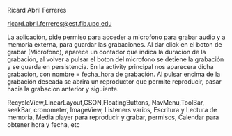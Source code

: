 
Ricard Abril Ferreres

ricard.abril.ferreres@est.fib.upc.edu

La aplicación, pide permiso para acceder a microfono para grabar audio y a memoria externa, para guardar las grabaciones.
Al dar click en el boton de grabar (Microfono), aparece un contador que indica la duracion de la grabación, al volver a pulsar el boton del microfono se detiene la grabación y se guarda en persistencia.
En la activity principal nos aparecera dicha grabacion, con nombre = fecha_hora de grabación.
Al pulsar encima de la grabación deseada se abrira un reproductor que permite reproducir, pasar hacia la grabacion anterior y siguiente.

RecycleView,LinearLayout,GSON,FloatingButtons, NavMenu,ToolBar, seekBar, cronometer, ImageView, Listeners varios, Escritura y Lectura de memoria, Media player para reproducir y grabar, permisos, Calendar para obtener hora y fecha, etc 

